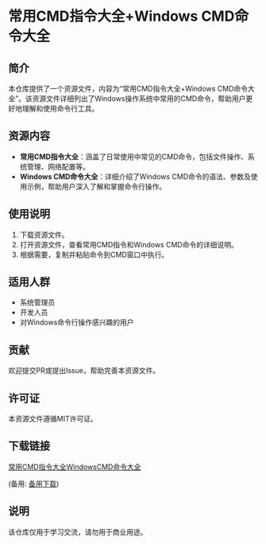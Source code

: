 # 常用CMD指令大全+Windows CMD命令大全

## 简介
本仓库提供了一个资源文件，内容为“常用CMD指令大全+Windows CMD命令大全”。该资源文件详细列出了Windows操作系统中常用的CMD命令，帮助用户更好地理解和使用命令行工具。

## 资源内容
- **常用CMD指令大全**：涵盖了日常使用中常见的CMD命令，包括文件操作、系统管理、网络配置等。
- **Windows CMD命令大全**：详细介绍了Windows CMD命令的语法、参数及使用示例，帮助用户深入了解和掌握命令行操作。

## 使用说明
1. 下载资源文件。
2. 打开资源文件，查看常用CMD指令和Windows CMD命令的详细说明。
3. 根据需要，复制并粘贴命令到CMD窗口中执行。

## 适用人群
- 系统管理员
- 开发人员
- 对Windows命令行操作感兴趣的用户

## 贡献
欢迎提交PR或提出Issue，帮助完善本资源文件。

## 许可证
本资源文件遵循MIT许可证。

## 下载链接
[常用CMD指令大全WindowsCMD命令大全](https://pan.quark.cn/s/a8d92c10bfd9) 

(备用: [备用下载](https://pan.baidu.com/s/1KzucGoH8l8Cyu1Xwiickkw?pwd=1234))

## 说明

该仓库仅用于学习交流，请勿用于商业用途。
